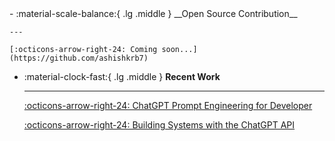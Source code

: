 
<div class="grid cards" markdown>
-   :material-scale-balance:{ .lg .middle } __Open Source Contribution__

    ---

    [:octicons-arrow-right-24: Coming soon...](https://github.com/ashishkrb7)

    
-   :material-clock-fast:{ .lg .middle } __Recent Work__

    ---

    [:octicons-arrow-right-24: ChatGPT Prompt Engineering for Developer](https://ashishkrb7.github.io/chatgpt/)
    
    [:octicons-arrow-right-24: Building Systems with the ChatGPT API](https://ashishkrb7.github.io/Building-Systems-with-the-ChatGPT-API/)

</div>